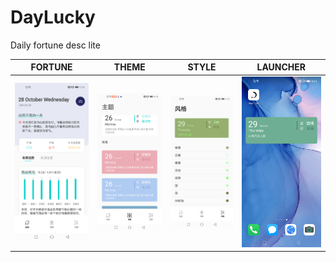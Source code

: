 # DayLucky
Daily fortune desc lite

| FORTUNE                  | THEME                  | STYLE                          |  LAUNCHER        |
|:------------------------------:|:---------------------------------:|:--------------------------------:| :--------------------------------:|
|![](images/device0.png) | ![](images/device1.png) | ![](images/device2.png) |  ![](images/device3.png) |
